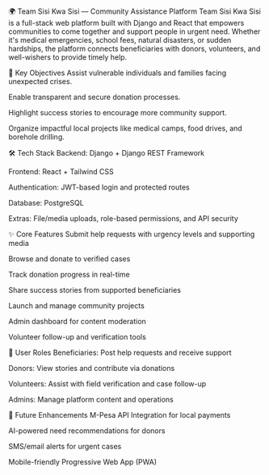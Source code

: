 🌍 Team Sisi Kwa Sisi — Community Assistance Platform
Team Sisi Kwa Sisi is a full-stack web platform built with Django and React that empowers communities to come together and support people in urgent need. Whether it's medical emergencies, school fees, natural disasters, or sudden hardships, the platform connects beneficiaries with donors, volunteers, and well-wishers to provide timely help.

🎯 Key Objectives
Assist vulnerable individuals and families facing unexpected crises.

Enable transparent and secure donation processes.

Highlight success stories to encourage more community support.

Organize impactful local projects like medical camps, food drives, and borehole drilling.

🛠️ Tech Stack
Backend: Django + Django REST Framework

Frontend: React + Tailwind CSS

Authentication: JWT-based login and protected routes

Database: PostgreSQL

Extras: File/media uploads, role-based permissions, and API security

✨ Core Features
Submit help requests with urgency levels and supporting media

Browse and donate to verified cases

Track donation progress in real-time

Share success stories from supported beneficiaries

Launch and manage community projects

Admin dashboard for content moderation

Volunteer follow-up and verification tools

👥 User Roles
Beneficiaries: Post help requests and receive support

Donors: View stories and contribute via donations

Volunteers: Assist with field verification and case follow-up

Admins: Manage platform content and operations

📌 Future Enhancements
M-Pesa API Integration for local payments

AI-powered need recommendations for donors

SMS/email alerts for urgent cases

Mobile-friendly Progressive Web App (PWA)